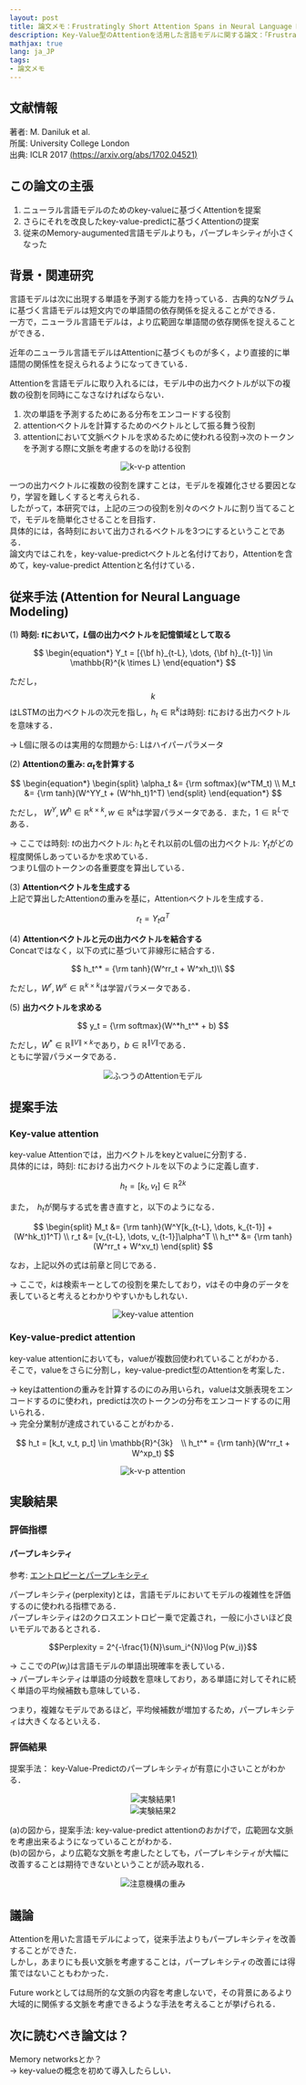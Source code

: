 ```yaml
---
layout: post
title: 論文メモ：Frustratingly Short Attention Spans in Neural Language Modeling
description: Key-Value型のAttentionを活用した言語モデルに関する論文：「Frustratingly Short Attention Spans in Neural Language Modeling」の論文のメモ書きを共有・紹介します．
mathjax: true
lang: ja_JP
tags:
- 論文メモ
---
```


## 文献情報  

著者: M. Daniluk et al.  
所属: University College London  
出典: ICLR 2017 [(https://arxiv.org/abs/1702.04521)](https://arxiv.org/abs/1702.04521)  

## この論文の主張

1. ニューラル言語モデルのためのkey-valueに基づくAttentionを提案
2. さらにそれを改良したkey-value-predictに基づくAttentionの提案
3. 従来のMemory-augumented言語モデルよりも，パープレキシティが小さくなった

## 背景・関連研究

言語モデルは次に出現する単語を予測する能力を持っている．古典的なNグラムに基づく言語モデルは短文内での単語間の依存関係を捉えることができる．  
一方で，ニューラル言語モデルは，より広範囲な単語間の依存関係を捉えることができる．

近年のニューラル言語モデルはAttentionに基づくものが多く，より直接的に単語間の関係性を捉えられるようになってきている．

Attentionを言語モデルに取り入れるには，モデル中の出力ベクトルが以下の複数の役割を同時にこなさなければならない．
1. 次の単語を予測するためにある分布をエンコードする役割
2. attentionベクトルを計算するためのベクトルとして振る舞う役割
3. attentionにおいて文脈ベクトルを求めるために使われる役割->次のトークンを予測する際に文脈を考慮するのを助ける役割

<div style="text-align: center;">
    <img src="{{ site.baseurl }}/resources/2019-04-01/k-v-p_attention.png" alt="k-v-p attention" style="width: auto;"/>
</div>

一つの出力ベクトルに複数の役割を課すことは，モデルを複雑化させる要因となり，学習を難しくすると考えられる．  
したがって，本研究では，上記の三つの役割を別々のベクトルに割り当てることで，モデルを簡単化させることを目指す．  
具体的には，各時刻において出力されるベクトルを3つにするということである．  
論文内ではこれを，key-value-predictベクトルと名付けており，Attentionを含めて，key-value-predict Attentionと名付けている．

## 従来手法 (Attention for Neural Language Modeling)

(1) **時刻: $t$において，$L$個の出力ベクトルを記憶領域として取る**  

$$
\begin{equation*}
    Y_t = [{\bf h}_{t-L}, \dots, {\bf h}_{t-1}] \in \mathbb{R}^{k \times L}
\end{equation*}
$$  

ただし，$$k$$はLSTMの出力ベクトルの次元を指し，$h_t \in \mathbb{R}^k$は時刻: $t$における出力ベクトルを意味する．   

→ L個に限るのは実用的な問題から: Lはハイパーパラメータ


(2) **Attentionの重み: $\alpha_t$を計算する**

$$
\begin{equation*}
\begin{split}
\alpha_t &= {\rm softmax}(w^TM_t) \\
M_t &= {\rm tanh}(W^YY_t + (W^hh_t)1^T)
\end{split}
\end{equation*}
$$

ただし， $W^Y, W^h \in \mathbb{R}^{k \times k}, w \in \mathbb{R}^k$は学習パラメータである．また，$1 \in \mathbb{R}^L$である．  

→ ここでは時刻: $t$の出力ベクトル: $h_t$とそれ以前のL個の出力ベクトル: $Y_t$がどの程度関係しあっているかを求めている．  
つまりL個のトークンの各重要度を算出している．

(3) **Attentionベクトルを生成する**  
上記で算出したAttentionの重みを基に，Attentionベクトルを生成する．

$$
r_t = Y_t\alpha^T
$$

(4) **Attentionベクトルと元の出力ベクトルを結合する**  
Concatではなく，以下の式に基づいて非線形に結合する．

$$
h_t^* = {\rm tanh}(W^rr_t + W^xh_t)\\
$$

ただし，$W^r, W^x \in \mathbb{R}^{k \times k}$は学習パラメータである．

(5) **出力ベクトルを求める**

$$
y_t = {\rm softmax}(W^*h_t^* + b)
$$

ただし，$W^* \in \mathbb{R}^{\|V\| \times k}$であり，$b \in \mathbb{R}^{\|V\|}$である．  
ともに学習パラメータである．

<div style="text-align: center;">
    <img src="{{ site.baseurl }}/resources/2019-04-01/attention.png" alt="ふつうのAttentionモデル" style="width: auto;"/>
</div>

## 提案手法
### Key-value attention
key-value Attentionでは，出力ベクトルをkeyとvalueに分割する．  
具体的には，時刻: $t$における出力ベクトルを以下のように定義し直す．  

$$
h_t = [k_t, v_t] \in \mathbb{R}^{2k}
$$

また，　$h_t$が関与する式を書き直すと，以下のようになる．

$$
\begin{split}
M_t &= {\rm tanh}(W^Y[k_{t-L}, \dots, k_{t-1}] + (W^hk_t)1^T) \\
r_t &= [v_{t-L}, \dots, v_{t-1}]\alpha^T \\
h_t^* &= {\rm tanh}(W^rr_t + W^xv_t)
\end{split}
$$

なお，上記以外の式は前章と同じである．  

→ ここで，$k$は検索キーとしての役割を果たしており，$v$はその中身のデータを表していると考えるとわかりやすいかもしれない．

<div style="text-align: center;">
    <img src="{{ site.baseurl }}/resources/2019-04-01/k-v_attention.png" alt="key-value attention" style="width: auto;"/>
</div>

### Key-value-predict attention
key-value attentionにおいても，valueが複数回使われていることがわかる．  
そこで，valueをさらに分割し，key-value-predict型のAttentionを考案した．  

→ keyはattentionの重みを計算するのにのみ用いられ，valueは文脈表現をエンコードするのに使われ，predictは次のトークンの分布をエンコードするのに用いられる．  
→ 完全分業制が達成されていることがわかる．  

$$
h_t = [k_t, v_t, p_t] \in \mathbb{R}^{3k}　\\
h_t^* = {\rm tanh}(W^rr_t + W^xp_t)
$$

<div style="text-align: center;">
    <img src="{{ site.baseurl }}/resources/2019-04-01/k-v-p_attention.png" alt="k-v-p attention" style="width: auto;"/>
</div>

## 実験結果
### 評価指標
#### パープレキシティ
参考: [エントロピーとパープレキシティ](http://www.jnlp.org/lab/graduates/okada/nlp/term/entropy)  

パープレキシティ(perplexity)とは，言語モデルにおいてモデルの複雑性を評価するのに使われる指標である．   
パープレキシティは2のクロスエントロピー乗で定義され，一般に小さいほど良いモデルであるとされる．  

$$Perplexity = 2^{-\frac{1}{N}\sum_i^{N}\log P(w_i)}$$  

→ ここでの$P(w_i)$は言語モデルの単語出現確率を表している．  
→ パープレキシティは単語の分岐数を意味しており，ある単語に対してそれに続く単語の平均候補数も意味している．  

つまり，複雑なモデルであるほど，平均候補数が増加するため，パープレキシティは大きくなるといえる．

### 評価結果
提案手法： key-Value-Predictのパープレキシティが有意に小さいことがわかる．

<div style="text-align: center;">
    <img src="{{ site.baseurl }}/resources/2019-04-01/result1.png" alt="実験結果1" style="width: auto;"/>
</div>

<div style="text-align: center;">
    <img src="{{ site.baseurl }}/resources/2019-04-01/result2.png" alt="実験結果2" style="width: auto;"/>
</div>

(a)の図から，提案手法: key-value-predict attentionのおかげで，広範囲な文脈を考慮出来るようになっていることがわかる．  
(b)の図から，より広範な文脈を考慮したとしても，パープレキシティが大幅に改善することは期待できないということが読み取れる．

<div style="text-align: center;">
    <img src="{{ site.baseurl }}/resources/2019-04-01/weight.png" alt="注意機構の重み" style="width: auto;"/>
</div>

## 議論
Attentionを用いた言語モデルによって，従来手法よりもパープレキシティを改善することができた．  
しかし，あまりにも長い文脈を考慮することは，パープレキシティの改善には得策ではないこともわかった．

Future workとしては局所的な文脈の内容を考慮しないで，その背景にあるより大域的に関係する文脈を考慮できるような手法を考えることが挙げられる．

## 次に読むべき論文は？
Memory networksとか？  
→ key-valueの概念を初めて導入したらしい．
